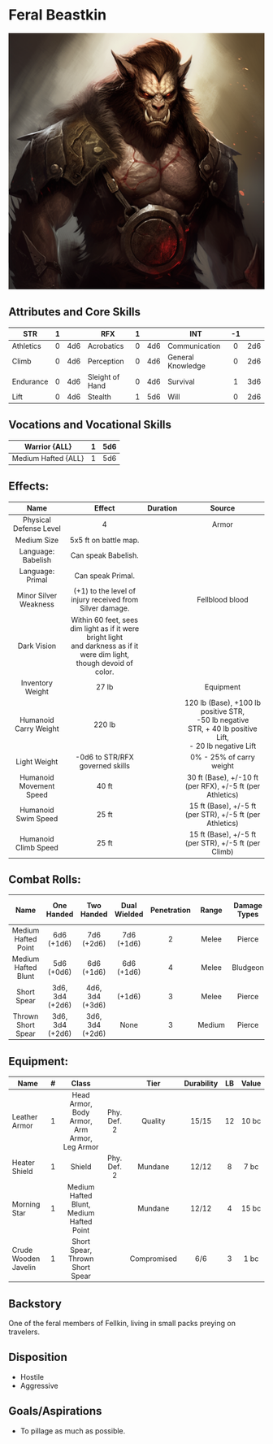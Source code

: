 # Feral Beastkin

![alt_text](FeralBeastkin.png)

## Attributes and Core Skills

| STR       | 1 |    | RFX             | 1 |    | INT               | -1 |    |
| --------- | :-: | :-: | --------------- | :-: | :-: | ----------------- | :-: | :-: |
| Athletics | 0 | 4d6 | Acrobatics      | 0 | 4d6 | Communication     | 0 | 2d6 |
| Climb     | 0 | 4d6 | Perception      | 0 | 4d6 | General Knowledge | 0 | 2d6 |
| Endurance | 0 | 4d6 | Sleight of Hand | 0 | 4d6 | Survival          | 1 | 3d6 |
| Lift      | 0 | 4d6 | Stealth         | 1 | 5d6 | Will              | 0 | 2d6 |

## Vocations and Vocational Skills

| Warrior {ALL}       | 1 | 5d6 |
| ------------------- | :-: | :-: |
| Medium Hafted {ALL} | 1 | 5d6 |

## Effects:

|          Name          |                                                            Effect                                                            | Duration |                                                       Source                                                       |
| :---------------------: | :--------------------------------------------------------------------------------------------------------------------------: | :------: | :-----------------------------------------------------------------------------------------------------------------: |
| Physical Defense Level |                                                              4                                                              |          |                                                        Armor                                                        |
|       Medium Size       |                                                    5x5 ft on battle map.                                                    |          |                                                                                                                    |
|   Language: Babelish   |                                                     Can speak Babelish.                                                     |          |                                                                                                                    |
|    Language: Primal    |                                                      Can speak Primal.                                                      |          |                                                                                                                    |
|  Minor Silver Weakness  |                                   (+1) to the level of injury received from Silver damage.                                   |          |                                                   Fellblood blood                                                   |
|       Dark Vision       | Within 60 feet, sees dim light as if it were bright light<br />and darkness as if it were dim light, though devoid of color. |          |                                                                                                                    |
|    Inventory Weight    |                                                            27 lb                                                            |          |                                                      Equipment                                                      |
|  Humanoid Carry Weight  |                                                            220 lb                                                            |          | 120 lb (Base), +100 lb positive STR,<br />-50 lb negative STR, + 40 lb positive Lift,<br />- 20 lb negative Lift |
|      Light Weight      |                                               -0d6 to STR/RFX governed skills                                               |          |                                              0% - 25% of carry weight                                              |
| Humanoid Movement Speed |                                                            40 ft                                                            |          |                                30 ft (Base), +/-10 ft (per RFX), +/-5 ft (per Athletics)                                |
|   Humanoid Swim Speed   |                                                            25 ft                                                            |          |                                15 ft (Base), +/-5 ft (per STR), +/-5 ft (per Athletics)                                |
|  Humanoid Climb Speed  |                                                            25 ft                                                            |          |                                  15 ft (Base), +/-5 ft (per STR), +/-5 ft (per Climb)                                  |

## Combat Rolls:

|        Name        |   One<br />Handed   |   Two<br />Handed   | Dual<br />Wielded | Penetration | Range | Damage<br />Types | Engageable<br />Opponents | Area Of<br />Effect | Resource<br />Class |
| :-----------------: | :------------------: | :------------------: | :---------------: | :---------: | :----: | :---------------: | :-----------------------: | :-----------------: | :-----------------: |
| Medium Hafted Point |   6d6<br />(+1d6)   |   7d6<br />(+2d6)   |  7d6<br />(+1d6)  |      2      | Melee |      Pierce      |           Rapid           |        None        |        None        |
| Medium Hafted Blunt |   5d6<br />(+0d6)   |   6d6<br />(+1d6)   |  6d6<br />(+1d6)  |      4      | Melee |     Bludgeon     |           Rapid           |        None        |        None        |
|     Short Spear     | 3d6, 3d4<br />(+2d6) | 4d6, 3d4<br />(+3d6) |      (+1d6)      |      3      | Melee |      Pierce      |        Spear Rapid        |        None        |        None        |
| Thrown Short Spear | 3d6, 3d4<br />(+2d6) | 3d6, 3d4<br />(+2d6) |       None       |      3      | Medium |      Pierce      |         Standard         |        None        |        None        |

## Equipment:

| Name                 | # |                    Class                    |            |    Tier    | Durability | LB | Value |
| -------------------- | :-: | :------------------------------------------: | :---------: | :---------: | :--------: | :-: | :---: |
| Leather Armor        | 1 | Head Armor, Body Armor, Arm Armor, Leg Armor | Phy. Def. 2 |   Quality   |   15/15   | 12 | 10 bc |
| Heater Shield        | 1 |                    Shield                    | Phy. Def. 2 |   Mundane   |   12/12   | 8 | 7 bc |
| Morning Star         | 1 |   Medium Hafted Blunt, Medium Hafted Point   |            |   Mundane   |   12/12   | 4 | 15 bc |
| Crude Wooden Javelin | 1 |       Short Spear, Thrown Short Spear       |            | Compromised |    6/6    | 3 | 1 bc |

## Backstory

One of the feral members of Fellkin, living in small packs preying on travelers.

## Disposition

- Hostile
- Aggressive

## Goals/Aspirations

- To pillage as much as possible.
